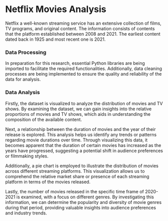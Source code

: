 # Netflix Movies Analysis
Netflix a well-known streaming service has an extensive collection of films, TV programs, and original content. The information consists of contents that the platform established between 2008 and 2021. The earliest content dated back in 1925 and most recent one is 2021.

###	Data Processing
In preparation for this research, essential Python libraries are being imported to facilitate the required functionalities. Additionally, data cleaning processes are being implemented to ensure the quality and reliability of the data for analysis.

###	Data Analysis
Firstly, the dataset is visualized to analyze the distribution of movies and TV shows. By examining the dataset, we can gain insights into the relative proportions of movies and TV shows, which aids in understanding the composition of the available content.
 
Next, a relationship between the duration of movies and the year of their release is explored. This analysis helps us identify any trends or patterns regarding movie durations over time. Through visualizing this data, it becomes apparent that the duration of certain movies has increased as the years have progressed, suggesting a potential shift in audience preferences or filmmaking styles.
 
Additionally, a pie chart is employed to illustrate the distribution of movies across different streaming platforms. This visualization allows us to comprehend the relative market share or presence of each streaming platform in terms of the movies released.

Lastly, the number of movies released in the specific time frame of 2020-2021 is examined, with a focus on different genres. By investigating this information, we can determine the popularity and diversity of movie genres during that period, providing valuable insights into audience preferences and industry trends.

